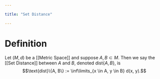 ```yaml
---

title: "Set Distance"

---
```

# Definition
Let $(M, d)$ be a [[Metric Space]] and suppose $A, B \subset M$. Then we say the [[Set Distance]] between $A$ and $B$, denoted $\text{dist}\{A, B\}$, is
$$\text{dist}\{A, B\} := \inf\limits_{x \in A, y \in B} d(x, y).$$